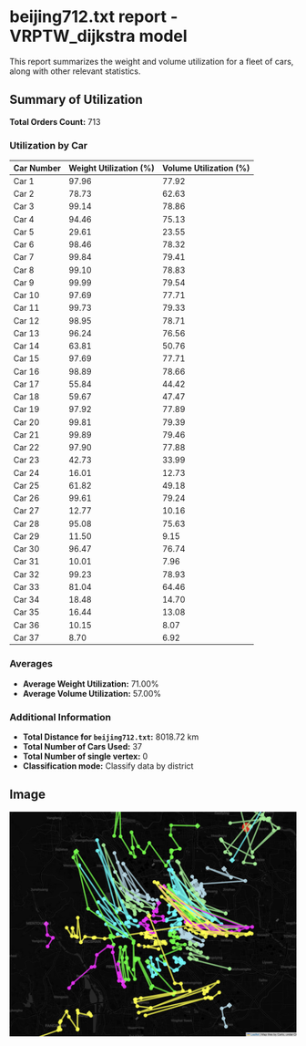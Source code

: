 # beijing712.txt report - VRPTW_dijkstra model

This report summarizes the weight and volume utilization for a fleet of cars, along with other relevant statistics.

## Summary of Utilization

**Total Orders Count:** 713

### Utilization by Car

| Car Number | Weight Utilization (%) | Volume Utilization (%) |
|------------|------------------------|------------------------|
| Car 1      | 97.96                  | 77.92                  |
| Car 2      | 78.73                  | 62.63                  |
| Car 3      | 99.14                  | 78.86                  |
| Car 4      | 94.46                  | 75.13                  |
| Car 5      | 29.61                  | 23.55                  |
| Car 6      | 98.46                  | 78.32                  |
| Car 7      | 99.84                  | 79.41                  |
| Car 8      | 99.10                  | 78.83                  |
| Car 9      | 99.99                  | 79.54                  |
| Car 10     | 97.69                  | 77.71                  |
| Car 11     | 99.73                  | 79.33                  |
| Car 12     | 98.95                  | 78.71                  |
| Car 13     | 96.24                  | 76.56                  |
| Car 14     | 63.81                  | 50.76                  |
| Car 15     | 97.69                  | 77.71                  |
| Car 16     | 98.89                  | 78.66                  |
| Car 17     | 55.84                  | 44.42                  |
| Car 18     | 59.67                  | 47.47                  |
| Car 19     | 97.92                  | 77.89                  |
| Car 20     | 99.81                  | 79.39                  |
| Car 21     | 99.89                  | 79.46                  |
| Car 22     | 97.90                  | 77.88                  |
| Car 23     | 42.73                  | 33.99                  |
| Car 24     | 16.01                  | 12.73                  |
| Car 25     | 61.82                  | 49.18                  |
| Car 26     | 99.61                  | 79.24                  |
| Car 27     | 12.77                  | 10.16                  |
| Car 28     | 95.08                  | 75.63                  |
| Car 29     | 11.50                  | 9.15                   |
| Car 30     | 96.47                  | 76.74                  |
| Car 31     | 10.01                  | 7.96                   |
| Car 32     | 99.23                  | 78.93                  |
| Car 33     | 81.04                  | 64.46                  |
| Car 34     | 18.48                  | 14.70                  |
| Car 35     | 16.44                  | 13.08                  |
| Car 36     | 10.15                  | 8.07                   |
| Car 37     | 8.70                   | 6.92                   |

### Averages

- **Average Weight Utilization:** 71.00%
- **Average Volume Utilization:** 57.00%

### Additional Information

- **Total Distance for `beijing712.txt`:** 8018.72 km
- **Total Number of Cars Used:** 37
- **Total Number of single vertex:** 0
- **Classification mode:** Classify data by district

## Image

<!-- ![Transport Fleet](https://github.com/RyanLIL-XwX/VRPTW_algo/blob/main/model/dijkstra/route_map_beijing712.png) -->
![Transport Fleet](route_map_beijing712.png)
